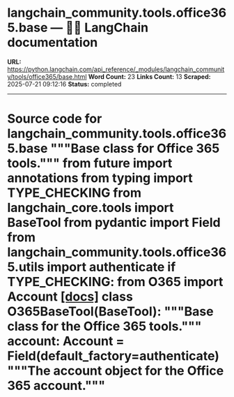# langchain_community.tools.office365.base — 🦜🔗 LangChain  documentation

**URL:** https://python.langchain.com/api_reference/_modules/langchain_community/tools/office365/base.html
**Word Count:** 23
**Links Count:** 13
**Scraped:** 2025-07-21 09:12:16
**Status:** completed

---

# Source code for langchain\_community.tools.office365.base               """Base class for Office 365 tools."""          from __future__ import annotations          from typing import TYPE_CHECKING          from langchain_core.tools import BaseTool     from pydantic import Field          from langchain_community.tools.office365.utils import authenticate          if TYPE_CHECKING:         from O365 import Account                              [[docs]](https://python.langchain.com/api_reference/community/tools/langchain_community.tools.office365.base.O365BaseTool.html#langchain_community.tools.office365.base.O365BaseTool)     class O365BaseTool(BaseTool):         """Base class for the Office 365 tools."""              account: Account = Field(default_factory=authenticate)         """The account object for the Office 365 account."""